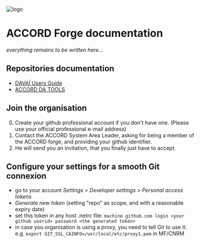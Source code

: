 
![logo](https://github.com/user-attachments/assets/b12da2cd-f3aa-4197-933c-1969724f96fd)

ACCORD Forge documentation
==========================

*everything remains to be written here...*

Repositories documentation
--------------------------
* [DAVAÏ Users Guide](https://accord-nwp.github.io/DAVAI-env/stable/)
* [ACCORD DA TOOLS](https://accord-nwp.github.io/AccordDaTools/dev/)

Join the organisation
---------------------

0. Create your github professional account if you don't have one. (Please use your official professional e-mail address)
1. Contact the ACCORD System Area Leader, asking for being a member of the ACCORD forge, and providing your github identifier.
2. He will send you an invitation, that you finally just have to accept.

Configure your settings for a smooth Git connexion
--------------------------------------------------

* go to your account _Settings_ > _Developer settings_ > _Personal access tokens_
* _Generate new token_
  (setting "repo" as scope, and with a reasonable expiry date)
* set this token in any host .netrc file:
  `machine github.com login <your github userid> password <the generated token>`
* in case you organisation is using a proxy, you need to tell Git to use it: e.g. 
  `export GIT_SSL_CAINFO=/usr/local/etc/proxy1.pem` in MF/CNRM
